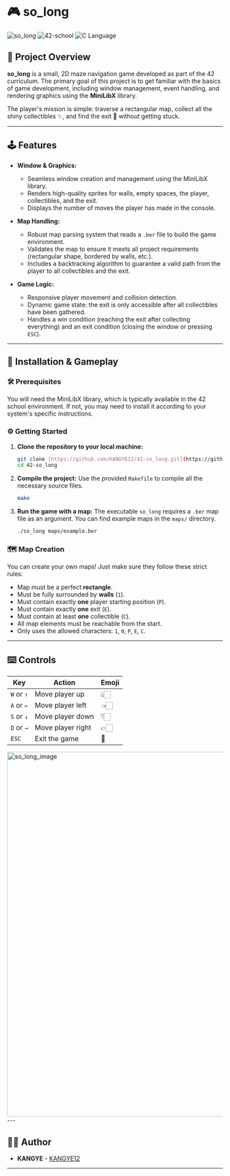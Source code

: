 # 🎮 so_long

![so_long](https://img.shields.io/badge/so__long-v1.0-brightgreen.svg) ![42-school](https://img.shields.io/badge/42-school-blue.svg) ![C Language](https://img.shields.io/badge/Language-C-informational.svg)

## 🌟 Project Overview

**so_long** is a small, 2D maze navigation game developed as part of the 42 curriculum. The primary goal of this project is to get familiar with the basics of game development, including window management, event handling, and rendering graphics using the **MiniLibX** library.

The player's mission is simple: traverse a rectangular map, collect all the shiny collectibles ✨, and find the exit 🚪 without getting stuck.

---

## 🕹️ Features

-   **Window & Graphics:**
    -   Seamless window creation and management using the MiniLibX library.
    -   Renders high-quality sprites for walls, empty spaces, the player, collectibles, and the exit.
    -   Displays the number of moves the player has made in the console.

-   **Map Handling:**
    -   Robust map parsing system that reads a `.ber` file to build the game environment.
    -   Validates the map to ensure it meets all project requirements (rectangular shape, bordered by walls, etc.).
    -   Includes a backtracking algorithm to guarantee a valid path from the player to all collectibles and the exit.

-   **Game Logic:**
    -   Responsive player movement and collision detection.
    -   Dynamic game state: the exit is only accessible after all collectibles have been gathered.
    -   Handles a win condition (reaching the exit after collecting everything) and an exit condition (closing the window or pressing `ESC`).

---

## 🚀 Installation & Gameplay

### 🛠️ Prerequisites

You will need the MiniLibX library, which is typically available in the 42 school environment. If not, you may need to install it according to your system's specific instructions.

### ⚙️ Getting Started

1.  **Clone the repository to your local machine:**
    ```bash
    git clone [https://github.com/KANGYE12/42-so_long.git](https://github.com/KANGYE12/42-so_long.git)
    cd 42-so_long
    ```

2.  **Compile the project:**
    Use the provided `Makefile` to compile all the necessary source files.
    ```bash
    make
    ```

3.  **Run the game with a map:**
    The executable `so_long` requires a `.ber` map file as an argument. You can find example maps in the `maps/` directory.
    ```bash
    ./so_long maps/example.ber
    ```

### 🗺️ Map Creation

You can create your own maps! Just make sure they follow these strict rules:

-   Map must be a perfect **rectangle**.
-   Must be fully surrounded by **walls** (`1`).
-   Must contain exactly **one** player starting position (`P`).
-   Must contain exactly **one** exit (`E`).
-   Must contain at least **one** collectible (`C`).
-   All map elements must be reachable from the start.
-   Only uses the allowed characters: `1`, `0`, `P`, `E`, `C`.

---

## ⌨️ Controls

| Key           | Action             | Emoji      |
|---------------|--------------------|------------|
| `W` or `↑`    | Move player up     | 👆🏻         |
| `A` or `←`    | Move player left   | 👈🏻         |
| `S` or `↓`    | Move player down   | 👇🏻         |
| `D` or `→`    | Move player right  | 👉🏻         |
| `ESC`         | Exit the game      | 🚪         |

<img width="1220" height="851" alt="so_long_image" src="https://github.com/user-attachments/assets/e9c1cab5-9242-4e23-aeda-aad5f1403689" />
---

## 🧑‍💻 Author

-   **KANGYE** - [KANGYE12](https://github.com/KANGYE12)

---

